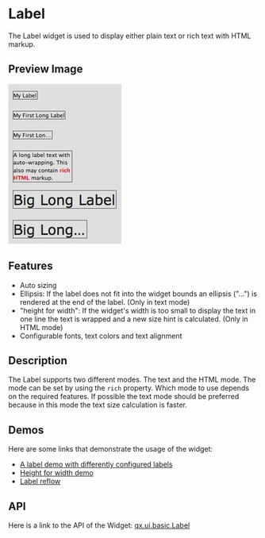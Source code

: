 # Label

The Label widget is used to display either plain text or rich text with HTML
markup.

## Preview Image

![widget/label.jpg](label.jpg)

## Features

- Auto sizing
- Ellipsis: If the label does not fit into the widget bounds an ellipsis ("...")
  is rendered at the end of the label. (Only in text mode)
- "height for width": If the widget's width is too small to display the text in
  one line the text is wrapped and a new size hint is calculated. (Only in HTML
  mode)
- Configurable fonts, text colors and text alignment

## Description

The Label supports two different modes. The text and the HTML mode. The mode can
be set by using the `rich` property. Which mode to use depends on the required
features. If possible the text mode should be preferred because in this mode the
text size calculation is faster.

## Demos

Here are some links that demonstrate the usage of the widget:

- [A label demo with differently configured labels](apps://demobrowser/#widget~Label.html)
- [Height for width demo](apps://demobrowser/#ui~HeightForWidth.html)
- [Label reflow](apps://demobrowser/#ui~Label_Reflow.html)

## API

Here is a link to the API of the Widget:
[qx.ui.basic.Label](apps://apiviewer/#qx.ui.basic.Label)
